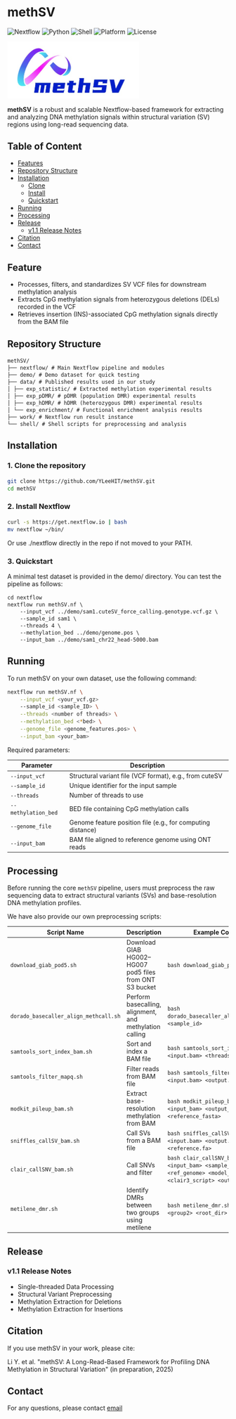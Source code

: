 # methSV

![Nextflow](https://img.shields.io/badge/workflow-nextflow-brightgreen?logo=nextflow)
![Python](https://img.shields.io/badge/python-3.8+-blue.svg?logo=python)
![Shell](https://img.shields.io/badge/shell-Bash-lightgrey?logo=gnu-bash)
![Platform](https://img.shields.io/badge/platform-Linux%20%7C%20HPC-important?logo=linux)
![License](https://img.shields.io/badge/license-MIT-blue.svg?logo=open-source-initiative)

<div align="left">
    <img src="image/logo.png" alt="methSV" width="300"/>
</div>

**methSV** is a robust and scalable Nextflow-based framework for extracting and analyzing DNA methylation signals within structural variation (SV) regions using long-read sequencing data.

## Table of Content

- [Features](#features)
- [Repository Structure](#repository-structure)
- [Installation](#installation)
    - [Clone](#clone-the-repository)
    - [Install](#install-nextflow)
    - [Quickstart](#quickstart)
- [Running](#running)
- [Processing](#processing)
- [Release](#release)
    - [v1.1 Release Notes](#v11-release-notes)
- [Citation](#citation)
- [Contact](#contact)

## Feature

- Processes, filters, and standardizes SV VCF files for downstream methylation analysis
- Extracts CpG methylation signals from heterozygous deletions (DELs) recorded in the VCF
- Retrieves insertion (INS)-associated CpG methylation signals directly from the BAM file

## Repository Structure

```
methSV/
├── nextflow/ # Main Nextflow pipeline and modules
├── demo/ # Demo dataset for quick testing
├── data/ # Published results used in our study
│ ├── exp_statistic/ # Extracted methylation experimental results
│ ├── exp_pDMR/ # pDMR (population DMR) experimental results
│ ├── exp_hDMR/ # hDMR (heterozygous DMR) experimental results
│ └── exp_enrichment/ # Functional enrichment analysis results
├── work/ # Nextflow run result instance
└── shell/ # Shell scripts for preprocessing and analysis
```

## Installation

### 1. Clone the repository

```bash
git clone https://github.com/YLeeHIT/methSV.git
cd methSV
```

### 2. Install Nextflow

```bash
curl -s https://get.nextflow.io | bash
mv nextflow ~/bin/
```
Or use ./nextflow directly in the repo if not moved to your PATH.

### 3. Quickstart

A minimal test dataset is provided in the demo/ directory. You can test the pipeline as follows:
```
cd nextflow
nextflow run methSV.nf \
    --input_vcf ../demo/sam1.cuteSV_force_calling.genotype.vcf.gz \
    --sample_id sam1 \
    --threads 4 \
    --methylation_bed ../demo/genome.pos \
    --input_bam ../demo/sam1_chr22_head-5000.bam
```

## Running

To run methSV on your own dataset, use the following command:

```bash
nextflow run methSV.nf \
    --input_vcf <your_vcf.gz>
    --sample_id <sample_ID> \
    --threads <number of threads> \
    --methylation_bed <*bed> \
    --genome_file <genome_features.pos> \
    --input_bam <your_bam> 
```

Required parameters:

| Parameter           | Description                                                 |
| ------------------- | ----------------------------------------------------------- |
| `--input_vcf`       | Structural variant file (VCF format), e.g., from cuteSV     |
| `--sample_id`       | Unique identifier for the input sample                      |
| `--threads`         | Number of threads to use                                    |
| `--methylation_bed` | BED file containing CpG methylation calls                   |
| `--genome_file`     | Genome feature position file (e.g., for computing distance) |
| `--input_bam`       | BAM file aligned to reference genome using ONT reads        |

## Processing

Before running the core `methSV` pipeline, users must preprocess the raw sequencing data to extract structural variants (SVs) and base-resolution DNA methylation profiles.

We have also provide our own preprocessing scripts:

| Script Name                           | Description                                                | Example Command                                                          |
| ------------------------------------- | ---------------------------------------------------------- | ------------------------------------------------------------------------ |
| `download_giab_pod5.sh`               | Download GIAB HG002–HG007 pod5 files from ONT S3 bucket    | `bash download_giab_pod5.sh `                                            |
| `dorado_basecaller_align_methcall.sh` | Perform basecalling, alignment, and methylation calling    | `bash dorado_basecaller_align_methcall.sh <sample_id> `                  |
| `samtools_sort_index_bam.sh`          | Sort and index a BAM file                                  | `bash samtools_sort_index_bam.sh <input.bam> <threads> `                 |
| `samtools_filter_mapq.sh`             | Filter reads from BAM file                                 | `bash samtools_filter_mapq.sh <input.bam> <output.bam> [threads] `       |
| `modkit_pileup_bam.sh`                | Extract base-resolution methylation from BAM               | `bash modkit_pileup_bam.sh <input_bam> <output_bed> <reference_fasta> `  |
| `sniffles_callSV_bam.sh`              | Call SVs from a BAM file                                   | `bash sniffles_callSV_bam.sh <input.bam> <output.vcf> <threads> <reference.fa> ` |
| `clair_callSNV_bam.sh`                | Call SNVs and filter                                       | `bash clair_callSNV_bam.sh <input_bam> <sample_id> <threads> <ref_genome> <model_path> <clair3_script> <output_dir>` |
| `metilene_dmr.sh`                     | Identify DMRs between two groups using metilene            | `bash metilene_dmr.sh <group1> <group2> <root_dir> <threads>`            |


## Release

### v1.1 Release Notes

- Single-threaded Data Processing
- Structural Variant Preprocessing
- Methylation Extraction for Deletions
- Methylation Extraction for Insertions

## Citation
If you use methSV in your work, please cite:

Li Y. et al. "methSV: A Long-Read-Based Framework for Profiling DNA Methylation in Structural Variation" (in preparation, 2025)

## Contact
For any questions, please contact [email](yli21b@hit.edu.cn)
